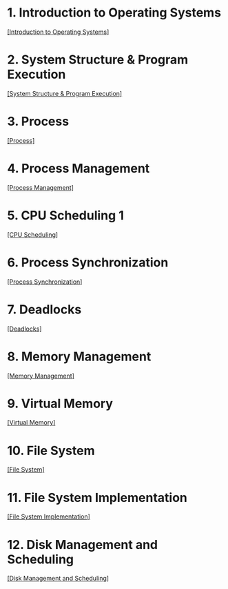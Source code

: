 # 1. Introduction to Operating Systems

[[Introduction to Operating Systems]](https://github.com/mildsalmon/Study/blob/master/Operating%20Systems/Introduction%20to%20Operating%20Systems.md)

# 2. System Structure & Program Execution

[[System Structure & Program Execution]](https://github.com/mildsalmon/Study/blob/master/Operating%20Systems/System%20Structure%20%26%20Program%20Execution.md)

# 3. Process

[[Process]](https://github.com/mildsalmon/Study/blob/master/Operating%20Systems/Process.md)

# 4. Process Management

[[Process Management]](https://github.com/mildsalmon/Study/blob/master/Operating%20Systems/Process%20Management.md)

# 5. CPU Scheduling 1

[[CPU Scheduling]](https://github.com/mildsalmon/Study/blob/master/Operating%20Systems/CPU%20Scheduling.md)

# 6. Process Synchronization

[[Process Synchronization]](https://github.com/mildsalmon/Study/blob/master/Operating%20Systems/Process%20Synchronization.md)

# 7. Deadlocks

[[Deadlocks]](https://github.com/mildsalmon/Study/blob/OS/Operating%20Systems/Deadlocks.md)

# 8. Memory Management

[[Memory Management]](https://github.com/mildsalmon/Study/blob/OS/Operating%20Systems/Memory%20Management.md)

# 9. Virtual Memory

[[Virtual Memory]](https://github.com/mildsalmon/Study/blob/OS/Operating%20Systems/Virtual%20Memory.md)

# 10. File System

[[File System]](https://github.com/mildsalmon/Study/blob/OS/Operating%20Systems/File%20System.md)

# 11. File System Implementation

[[File System Implementation]](https://github.com/mildsalmon/Study/blob/master/Operating%20Systems/File%20System%20Implementation.md)

# 12. Disk Management and Scheduling

[[Disk Management and Scheduling]](https://github.com/mildsalmon/Study/blob/master/Operating%20Systems/Disk%20Management%20and%20Scheduling.md)
